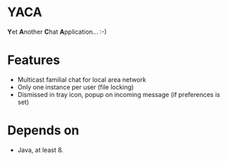# YACA #

**Y**et **A**nother **C**hat **A**pplication... :-)

# Features #

* Multicast familial chat for local area network
* Only one instance per user (file locking)
* Dismissed in tray icon, popup on incoming message (if preferences is set)

# Depends on #

* Java, at least 8.
